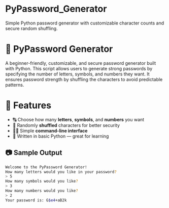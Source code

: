 # PyPassword_Generator
Simple Python password generator with customizable character counts and secure random shuffling.
# 🔐 PyPassword Generator

A beginner-friendly, customizable, and secure password generator built with Python. This script allows users to generate strong passwords by specifying the number of letters, symbols, and numbers they want. It ensures password strength by shuffling the characters to avoid predictable patterns.

# 📌 Features

- 🔠 Choose how many **letters**, **symbols**, and **numbers** you want
- 🔀 Randomly **shuffled** characters for better security
- 🧑‍💻 Simple **command-line interface**
- 🐍 Written in basic Python — great for learning

## 📷 Sample Output

```bash
Welcome to the PyPassword Generator!
How many letters would you like in your password?
> 5
How many symbols would you like?
> 3
How many numbers would you like?
> 2
Your password is: G$e4+aB2k
